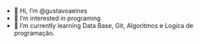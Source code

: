 - 👋 Hi, I’m @gustavoaeines
- 👀 I’m interested in programing
- 🌱 I’m currently learning Data Base, Git, Algoritmos e Logica de programação.


<!---
gustavoaeines/gustavoaeines is a ✨ special ✨ repository because its `README.md` (this file) appears on your GitHub profile.
You can click the Preview link to take a look at your changes.
--->
